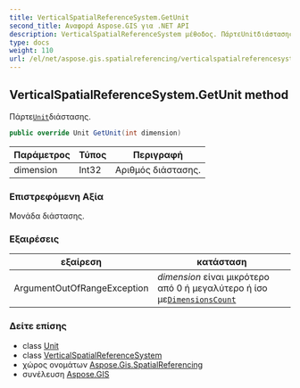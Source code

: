 ```yaml
---
title: VerticalSpatialReferenceSystem.GetUnit
second_title: Αναφορά Aspose.GIS για .NET API
description: VerticalSpatialReferenceSystem μέθοδος. ΠάρτεUnitδιάστασης.
type: docs
weight: 110
url: /el/net/aspose.gis.spatialreferencing/verticalspatialreferencesystem/getunit/
---
```

## VerticalSpatialReferenceSystem.GetUnit method

Πάρτε[`Unit`](../../unit/)διάστασης.

```csharp
public override Unit GetUnit(int dimension)
```

| Παράμετρος | Τύπος | Περιγραφή |
| --- | --- | --- |
| dimension | Int32 | Αριθμός διάστασης. |

### Επιστρεφόμενη Αξία

Μονάδα διάστασης.

### Εξαιρέσεις

| εξαίρεση | κατάσταση |
| --- | --- |
| ArgumentOutOfRangeException | *dimension* είναι μικρότερο από 0 ή μεγαλύτερο ή ίσο με[`DimensionsCount`](../dimensionscount/) |

### Δείτε επίσης

* class [Unit](../../unit/)
* class [VerticalSpatialReferenceSystem](../)
* χώρος ονομάτων [Aspose.Gis.SpatialReferencing](../../verticalspatialreferencesystem/)
* συνέλευση [Aspose.GIS](../../../)


